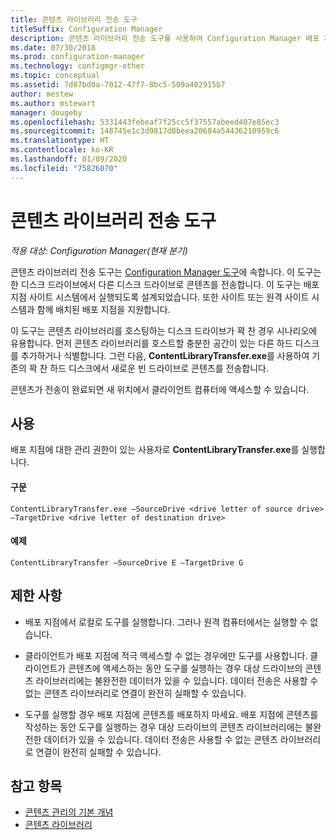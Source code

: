 ```yaml
---
title: 콘텐츠 라이브러리 전송 도구
titleSuffix: Configuration Manager
description: 콘텐츠 라이브러리 전송 도구를 사용하여 Configuration Manager 배포 지점에서 하나의 디스크 드라이브에서 다른 디스크 드라이브로 콘텐츠를 전송합니다.
ms.date: 07/30/2018
ms.prod: configuration-manager
ms.technology: configmgr-other
ms.topic: conceptual
ms.assetid: 7d07bd0a-7012-47f7-8bc5-509a402915b7
author: mestew
ms.author: mstewart
manager: dougeby
ms.openlocfilehash: 5331443febeaf7f25cc5f37557abeed407e85ec3
ms.sourcegitcommit: 148745e1c3d9817d8beea20684a54436210959c6
ms.translationtype: HT
ms.contentlocale: ko-KR
ms.lasthandoff: 01/09/2020
ms.locfileid: "75826070"
---
```

# <a name="content-library-transfer-tool"></a>콘텐츠 라이브러리 전송 도구

*적용 대상: Configuration Manager(현재 분기)*

콘텐츠 라이브러리 전송 도구는 [Configuration Manager 도구](/sccm/core/support/tools)에 속합니다. 이 도구는 한 디스크 드라이브에서 다른 디스크 드라이브로 콘텐츠를 전송합니다. 이 도구는 배포 지점 사이트 시스템에서 실행되도록 설계되었습니다. 또한 사이트 또는 원격 사이트 시스템과 함께 배치된 배포 지점을 지원합니다.  

이 도구는 콘텐츠 라이브러리를 호스팅하는 디스크 드라이브가 꽉 찬 경우 시나리오에 유용합니다. 먼저 콘텐츠 라이브러리를 호스트할 충분한 공간이 있는 다른 하드 디스크를 추가하거나 식별합니다. 그런 다음, **ContentLibraryTransfer.exe**를 사용하여 기존의 꽉 찬 하드 디스크에서 새로운 빈 드라이브로 콘텐츠를 전송합니다.
 
콘텐츠가 전송이 완료되면 새 위치에서 클라이언트 컴퓨터에 액세스할 수 있습니다.



## <a name="usage"></a>사용 

배포 지점에 대한 관리 권한이 있는 사용자로 **ContentLibraryTransfer.exe**를 실행합니다. 

#### <a name="syntax"></a>구문 
`ContentLibraryTransfer.exe –SourceDrive <drive letter of source drive> –TargetDrive <drive letter of destination drive>`

#### <a name="example"></a>예제
`ContentLibraryTransfer –SourceDrive E –TargetDrive G`



## <a name="limitations"></a>제한 사항

- 배포 지점에서 로컬로 도구를 실행합니다. 그러나 원격 컴퓨터에서는 실행할 수 없습니다.  

- 클라이언트가 배포 지점에 적극 액세스할 수 없는 경우에만 도구를 사용합니다. 클라이언트가 콘텐츠에 액세스하는 동안 도구를 실행하는 경우 대상 드라이브의 콘텐츠 라이브러리에는 불완전한 데이터가 있을 수 있습니다. 데이터 전송은 사용할 수 없는 콘텐츠 라이브러리로 연결이 완전히 실패할 수 있습니다.  

- 도구를 실행할 경우 배포 지점에 콘텐츠를 배포하지 마세요. 배포 지점에 콘텐츠를 작성하는 동안 도구를 실행하는 경우 대상 드라이브의 콘텐츠 라이브러리에는 불완전한 데이터가 있을 수 있습니다. 데이터 전송은 사용할 수 없는 콘텐츠 라이브러리로 연결이 완전히 실패할 수 있습니다.



## <a name="see-also"></a>참고 항목

- [콘텐츠 관리의 기본 개념](/sccm/core/plan-design/hierarchy/fundamental-concepts-for-content-management)
- [콘텐츠 라이브러리](/sccm/core/plan-design/hierarchy/the-content-library)
